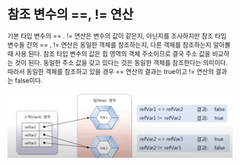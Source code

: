 # 참조 변수의 ==, != 연산

기본 타입 변수의 == . != 연산은 변수의 값이 같은지, 아닌지를
조사하지만 참조 타입 변수들 간의 == , != 연산은 동일한 객체를
참조하는지, 다른 객체를 참조하는지 알아볼 때 사용 된다.
참조 타입 변수의 값은 힙 영역의 객체 주소이므로 결국 주소 값을 
비교하는 것이 된다. 동일한 주소 값을 갖고 있다는 것은 동일한 객체를
참조한다는 의미이다. 따라서 동일한 객체를 참조하고 있을 경우
== 연산의 결과는 true이고 != 연산의 결과는 false이다.

![img_4.png](img_4.png)